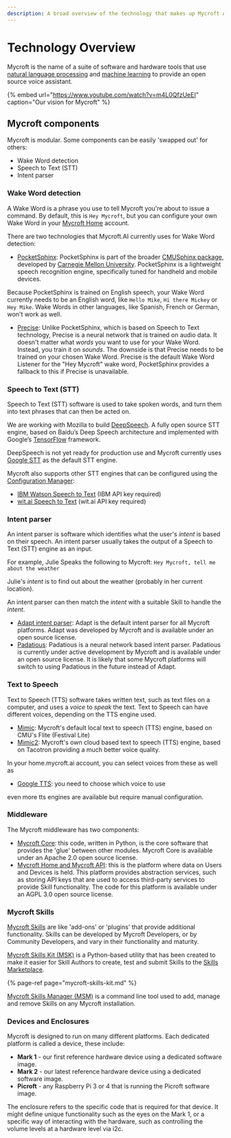 ```yaml
---
description: A broad overview of the technology that makes up Mycroft AI.
---
```


# Technology Overview

Mycroft is the name of a suite of software and hardware tools that use [natural language processing](https://en.wikipedia.org/wiki/Natural_language_processing) and [machine learning](https://en.wikipedia.org/wiki/Machine_learning) to provide an open source voice assistant.

{% embed url="https://www.youtube.com/watch?v=m4L0QfzUeEI" caption="Our vision for Mycroft" %}

## Mycroft components

Mycroft is modular. Some components can be easily 'swapped out' for others:

* Wake Word detection
* Speech to Text \(STT\)
* Intent parser

### Wake Word detection

A Wake Word is a phrase you use to tell Mycroft you're about to issue a command. By default, this is `Hey Mycroft`, but you can configure your own Wake Word in your [Mycroft Home](https://home.mycroft.ai) account.

There are two technologies that Mycroft.AI currently uses for Wake Word detection:

* [PocketSphinx](https://github.com/cmusphinx/pocketsphinx): PocketSphinx is part of the broader [CMUSphinx package](https://cmusphinx.github.io/), developed by [Carnegie Mellon University](https://www.cmu.edu). PocketSphinx is a lightweight speech recognition engine, specifically tuned for handheld and mobile devices.

Because PocketSphinx is trained on English speech, your Wake Word currently needs to be an English word, like `Hello Mike`, `Hi there Mickey` or `Hey Mike`. Wake Words in other languages, like Spanish, French or German, won't work as well.

* [Precise](https://mycroft.ai/documentation/precise): Unlike PocketSphinx, which is based on Speech to Text technology, Precise is a neural network that is trained on audio data. It doesn't matter what _words_ you want to use for your Wake Word. Instead, you train it on _sounds_. The downside is that Precise needs to be trained on your chosen Wake Word. Precise is the default Wake Word Listener for the "Hey Mycroft" wake word, PocketSphinx provides a fallback to this if Precise is unavailable.

### Speech to Text \(STT\)

Speech to Text \(STT\) software is used to take spoken words, and turn them into text phrases that can then be acted on.

We are working with Mozilla to build [DeepSpeech](https://github.com/mozilla/DeepSpeech). A fully open source STT engine, based on Baidu’s Deep Speech architecture and implemented with Google’s [TensorFlow](https://www.tensorflow.org/) framework.

DeepSpeech is not yet ready for production use and Mycroft currently uses [Google STT](https://cloud.google.com/speech/) as the default STT engine.

Mycroft also supports other STT engines that can be configured using the [Configuration Manager](../using-mycroft-ai/customizations/config-manager.md):

* [IBM Watson Speech to Text](https://www.ibm.com/watson/services/speech-to-text/) \(IBM API key required\)
* [wit.ai Speech to Text](https://wit.ai/blog/2014/02/12/speech-api) \(wit.ai API key required\)

### Intent parser

An intent parser is software which identifies what the user's _intent_ is based on their speech. An intent parser usually takes the output of a Speech to Text \(STT\) engine as an input.

For example, Julie Speaks the following to Mycroft: `Hey Mycroft, tell me about the weather`

Julie's _intent_ is to find out about the weather \(probably in her current location\).

An intent parser can then match the _intent_ with a suitable Skill to handle the _intent_.

* [Adapt intent parser](https://github.com/MycroftAI/adapt): Adapt is the default intent parser for all Mycroft platforms. Adapt was developed by Mycroft and is available under an open source license.
* [Padatious](https://github.com/MycroftAI/padatious): Padatious is a neural network based intent parser. Padatious is currently under active development by Mycroft and is available under an open source license. It is likely that some Mycroft platforms will switch to using Padatious in the future instead of Adapt.

### Text to Speech

Text to Speech \(TTS\) software takes written text, such as text files on a computer, and uses a _voice_ to _speak_ the text. Text to Speech can have different voices, depending on the TTS engine used.

* [Mimic](https://github.com/MycroftAI/mimic): Mycroft's default local text to speech \(TTS\) engine, based on CMU's Flite \(Festival Lite\)
* [Mimic2](https://github.com/MycroftAI/mimic2): Mycroft's own cloud based text to speech \(TTS\) engine, based on Tacotron providing a much better voice quality.

In your home.mycroft.ai account, you can select voices from these as well as

* [Google TTS](https://play.google.com/store/apps/details?id=com.google.android.tts): you need to choose which voice to use

even more tts engines are available but require manual configuration.

### Middleware

The Mycroft middleware has two components:

* [Mycroft Core](https://github.com/MycroftAI/mycroft-core): this code, written in Python, is the core software that provides the 'glue' between other modules. Mycroft Core is available under an Apache 2.0 open source license.
* [Mycroft Home and Mycroft API](https://home.mycroft.ai): this is the platform where data on Users and Devices is held. This platform provides abstraction services, such as storing API keys that are used to access third-party services to provide Skill functionality. The code for this platform is available under an AGPL 3.0 open source license.

### Mycroft Skills

[Mycroft Skills](https://github.com/MycroftAI/mycroft-skills) are like 'add-ons' or 'plugins' that provide additional functionality. Skills can be developed by Mycroft Developers, or by Community Developers, and vary in their functionality and maturity.

[Mycroft Skills Kit \(MSK\)](https://github.com/mycroftai/mycroft-skills-kit) is a Python-based utility that has been created to make it easier for Skill Authors to create, test and submit Skills to the [Skills Marketplace](https://market.mycroft.ai).

{% page-ref page="mycroft-skills-kit.md" %}

[Mycroft Skills Manager \(MSM\)](https://github.com/mycroftai/mycroft-skills-manager) is a command line tool used to add, manage and remove Skills on any Mycroft installation.

### Devices and Enclosures

Mycroft is designed to run on many different platforms. Each dedicated platform is called a device, these include:

* **Mark 1** - our first reference hardware device using a dedicated software image.
* **Mark 2** - our latest reference hardware device using a dedicated software image.
* **Picroft** - any Raspberry Pi 3 or 4 that is running the Picroft software image.

The enclosure refers to the specific code that is required for that device. It might define unique functionality such as the eyes on the Mark 1, or a specific way of interacting with the hardware, such as controlling the volume levels at a hardware level via i2c.

